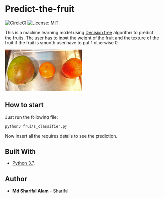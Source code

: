 # Predict-the-fruit

[![CircleCI](https://circleci.com/gh/Shourov1/Predict_the_fruit.svg?style=svg)](https://circleci.com/gh/Shourov1/Predict_the_fruit)
[![License: MIT](https://img.shields.io/badge/License-MIT-yellow.svg)](https://opensource.org/licenses/MIT) 

This is a machine learning model using [Decision tree](https://en.wikipedia.org/wiki/Decision_tree_model) algorithm to predict the fruits. The user has to input the weight of the fruit and the texture of the fruit if the fruit is smooth user have to put 1 otherwise 0.

<img src="./Image/1.jpg" width="250">

## How to start

Just run the following file:

```bash
python3 fruits_classifier.py
```
Now insert all the requires details to see the prediction.

## Built With
* [Python 3.7](https://www.python.org/downloads/).

## Author

* **Md Shariful Alam** - [Shariful](https://github.com/Shourov1)
